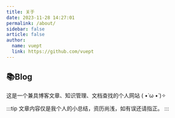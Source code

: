```yaml
---
title: 关于
date: 2023-11-28 14:27:01
permalink: /about/
sidebar: false
article: false
author:
  name: vuept
  link: https://github.com/vuept
---
```


## 📚Blog
这是一个兼具博客文章、知识管理、文档查找的个人网站 ( •̀ ω •́ )✧

:::tip
文章内容仅是我个人的小总结，资历尚浅，如有误还请指正。
:::


